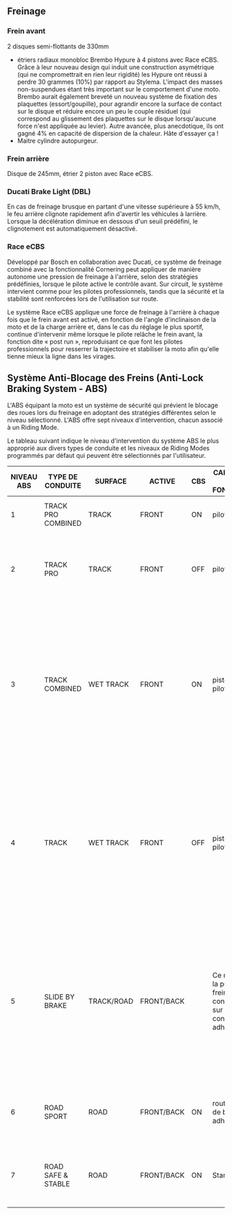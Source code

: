 ## Freinage

### Frein avant

2 disques semi-flottants de 330mm

- étriers radiaux monobloc Brembo Hypure à 4 pistons avec Race eCBS. Grâce à leur nouveau design qui induit une construction asymétrique (qui ne compromettrait en rien leur rigidité) les Hypure ont réussi à perdre 30 grammes (10%) par rapport au Stylema. L'impact des masses non-suspendues étant très important sur le comportement d'une moto. Brembo aurait également breveté un nouveau système de fixation des plaquettes (essort/goupille), pour agrandir encore la surface de contact sur le disque et réduire encore un peu le couple résiduel (qui correspond au glissement des plaquettes sur le disque lorsqu'aucune force n'est appliquée au levier). Autre avancée, plus anecdotique, ils ont gagné 4% en capacité de dispersion de la chaleur. Hâte d'essayer ça !
- Maitre cylindre autopurgeur.

### Frein arrière

Disque de 245mm, étrier 2 piston avec Race eCBS.

### Ducati Brake Light (DBL)

En cas de freinage brusque en partant d'une vitesse supérieure à 55 km/h, le feu arrière clignote rapidement afin d'avertir les véhicules à larrière. Lorsque la décélération diminue en dessous d'un seuil prédéfini, le clignotement est automatiquement désactivé.

### Race eCBS

Développé par Bosch en collaboration avec Ducati, ce système de freinage combiné avec la fonctionnalité Cornering peut appliquer de manière autonome une pression de freinage à l'arrière, selon des stratégies prédéfinies, lorsque le pilote active le contrôle avant. Sur circuit, le système intervient comme pour les pilotes professionnels, tandis que la sécurité et la stabilité sont renforcées lors de l'utilisation sur route.

Le système Race eCBS applique une force de freinage à l'arrière à chaque fois que le frein avant est activé, en fonction de l'angle d'inclinaison de la moto et de la charge arrière et, dans le cas du réglage le plus sportif, continue d'intervenir même lorsque le pilote relâche le frein avant, la fonction dite « post run », reproduisant ce que font les pilotes professionnels pour resserrer la trajectoire et stabiliser la moto afin qu'elle tienne mieux la ligne dans les virages.

## Système Anti-Blocage des Freins (Anti-Lock Braking System - ABS)

L'ABS équipant la moto est un système de sécurité qui prévient le blocage des roues lors du freinage en adoptant des stratégies différentes selon le niveau sélectionné. L'ABS offre sept niveaux d'intervention, chacun associé à un Riding Mode.

Le tableau suivant indique le niveau d'intervention du système ABS le plus approprié aux divers types de conduite et les niveaux de Riding Modes programmés par défaut qui peuvent être sélectionnés par l'utilisateur.


| NIVEAU ABS | TYPE DE CONDUITE   | SURFACE    | ACTIVE     | CBS | CARACTÉRISTIQUE DE FONCTIONNEMENT                                                                                  | LIFT-UP CONTROL                                                                                                                                                                                   | PAR DÉFAUT |
| ------------ | -------------------- | ------------ | ------------ | ----- | --------------------------------------------------------------------------------------------------------------------- | --------------------------------------------------------------------------------------------------------------------------------------------------------------------------------------------------- | ------------- |
| 1          | TRACK PRO COMBINED | TRACK      | FRONT      | ON  | pilotes experts                                                                                                     | DISABLED if cornering function is active.                                                                                                                                                         | RACE A      |
| 2          | TRACK PRO          | TRACK      | FRONT      | OFF | pilotes experts                                                                                                     | Le système avec NE contrôle PAS le lift-up si la fonction cornering est active.                                                                                                                 |             |
| 3          | TRACK COMBINED     | WET TRACK  | FRONT      | ON  | piste humide pour pilotes experts                                                                                   | Le système NE contrôle PAS le lift-up si la fonction cornering est active. Ce niveau est également adapté à une utilisation sur piste avec les pneus Rain Pirelli SC1R.                      | RACE B      |
| 4          | TRACK              | WET TRACK  | FRONT      | OFF | piste humide pour pilotes experts                                                                                   | Le système NE contrôle PAS le lift-up si la fonction cornering est active. Ce niveau est également adapté à une utilisation sur piste avec les pneus Rain Pirelli SC1R.                      |             |
| 5          | SLIDE BY BRAKE     | TRACK/ROAD | FRONT/BACK |     | Ce niveau favorise la puissance de freinage et est conçu pour l'usage sur piste en conditions de bonne adhérence. | la fonction cornering est active. Le système avec ce niveau sélectionné, NE contrôle PAS le lift-up. Avec ce niveau sélectionné, est actif aussi le contrôle du slide pendant le freinage. |             |
| 6          | ROAD SPORT         | ROAD       | FRONT/BACK | ON  | route en conditions de bonne adhérence                                                                             | fonction cornering active, fonction de contrôle du lift-up active                                                                                                                                | ROAD, SPORT |
| 7          | ROAD SAFE & STABLE | ROAD       | FRONT/BACK | ON  | Standard                                                                                                            | fonction cornering active, fonction de contrôle du lift-up active        
